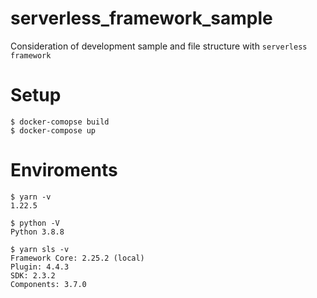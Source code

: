# serverless_framework_sample
Consideration of development sample and file structure with `serverless framework`

# Setup

```
$ docker-comopse build
$ docker-compose up
```

# Enviroments

```
$ yarn -v
1.22.5

$ python -V
Python 3.8.8

$ yarn sls -v
Framework Core: 2.25.2 (local)
Plugin: 4.4.3
SDK: 2.3.2
Components: 3.7.0
```

